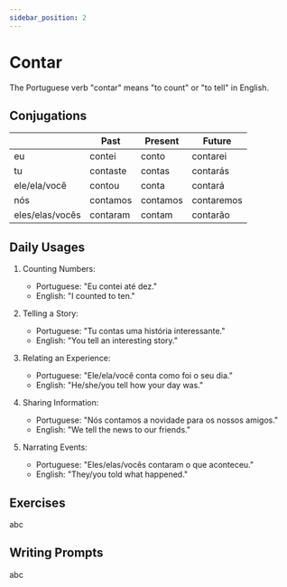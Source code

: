 ```yaml
---
sidebar_position: 2
---
```


# Contar

The Portuguese verb "contar" means "to count" or "to tell" in English.

## Conjugations

|                 | Past     | Present  | Future     |
| --------------- | -------- | -------- | ---------- |
| eu              | contei   | conto    | contarei   |
| tu              | contaste | contas   | contarás   |
| ele/ela/você    | contou   | conta    | contará    |
| nós             | contamos | contamos | contaremos |
| eles/elas/vocês | contaram | contam   | contarão   |

## Daily Usages

1. Counting Numbers:

   - Portuguese: "Eu contei até dez."
   - English: "I counted to ten."

2. Telling a Story:

   - Portuguese: "Tu contas uma história interessante."
   - English: "You tell an interesting story."

3. Relating an Experience:

   - Portuguese: "Ele/ela/você conta como foi o seu dia."
   - English: "He/she/you tell how your day was."

4. Sharing Information:

   - Portuguese: "Nós contamos a novidade para os nossos amigos."
   - English: "We tell the news to our friends."

5. Narrating Events:

   - Portuguese: "Eles/elas/vocês contaram o que aconteceu."
   - English: "They/you told what happened."

## Exercises

abc

## Writing Prompts

abc
